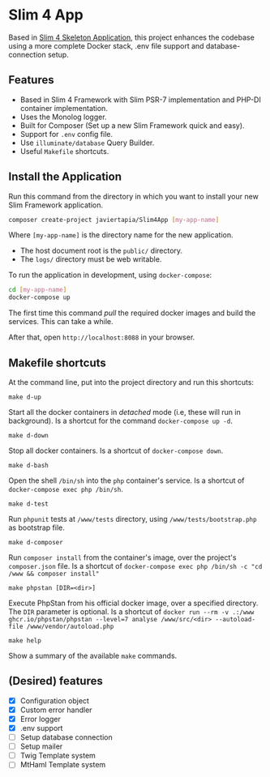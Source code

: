 # Slim 4 App

Based in [Slim 4 Skeleton Application](https://github.com/slimphp/Slim-Skeleton), this project enhances the codebase using a more complete Docker stack, .env file support and database-connection setup.

## Features

* Based in Slim 4 Framework with Slim PSR-7 implementation and PHP-DI container implementation.
* Uses the Monolog logger.
* Built for Composer (Set up a new Slim Framework quick and easy).
* Support for `.env` config file.
* Use `illuminate/database` Query Builder.
* Useful `Makefile` shortcuts.

## Install the Application

Run this command from the directory in which you want to install your new Slim Framework application.

```bash
composer create-project javiertapia/Slim4App [my-app-name]
```

Where `[my-app-name]` is the directory name for the new application.

* The host document root is the `public/` directory.
* The `logs/` directory must be web writable.

To run the application in development, using `docker-compose`: 

```bash
cd [my-app-name]
docker-compose up
```

The first time this command _pull_ the required docker images and build the services. This can take a while.

After that, open `http://localhost:8088` in your browser.

## Makefile shortcuts

At the command line, put into the project directory and run this shortcuts:

`make d-up`

Start all the docker containers in _detached_ mode (i.e, these will run in background).
Is a shortcut for the command `docker-compose up -d`.

`make d-down`

Stop all docker containers. Is a shortcut of `docker-compose down`.

`make d-bash`

Open the shell `/bin/sh` into the `php` container's service. Is a shortcut of `docker-compose exec php /bin/sh`.

`make d-test`

Run `phpunit` tests at `/www/tests` directory, using `/www/tests/bootstrap.php` as bootstrap file.

`make d-composer`

Run `composer install` from the container's image, over the project's `composer.json` file.
Is a shortcut of `docker-compose exec php /bin/sh -c "cd /www && composer install"`

`make phpstan [DIR=<dir>]`

Execute PhpStan from his official docker image, over a specified directory. The `DIR` parameter is optional.
Is a shortcut of 
`docker run --rm -v .:/www ghcr.io/phpstan/phpstan --level=7 analyse /www/src/<dir> --autoload-file /www/vendor/autoload.php`

`make help`

Show a summary of the available `make` commands.

## (Desired) features

- [x] Configuration object
- [x] Custom error handler
- [x] Error logger
- [x] .env support
- [ ] Setup database connection
- [ ] Setup mailer 
- [ ] Twig Template system
- [ ] MtHaml Template system
